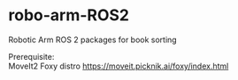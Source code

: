 # robo-arm-ROS2
Robotic Arm ROS 2 packages for book sorting

Prerequisite:<br>
MoveIt2 Foxy distro
https://moveit.picknik.ai/foxy/index.html
